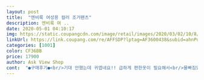 ```yaml
---
layout: post 
title:  "엔비룩 여성용 컬러 조거팬츠" 
description: 엔비룩 여 ..
date: 2020-05-01 04:10:17 
img: https://static.coupangcdn.com/image/retail/images/2020/03/02/10/8/899869d4-baca-4d18-b78c-ac1a29358196.jpg 
linkUrl: https://link.coupang.com/re/AFFSDP?lptag=AF3600438&subid=ahnPublicAsk&pageKey=1319620386&itemId=2339798227&vendorItemId=70336391650&traceid=V0-113-8de9b5021462c34e 
categories: [1001] 
color: CF36BB 
price: 17900 
author: Ask View Shop 
cont:  "●구매후기●<br/>기대 안했는데 귀엽네요!! 급하게 편한옷이 필요해서<br/>물빠짐있고 처음에는 먼지가루가 점 떨어져 나오는데 핏이 예술임돸ㅋㅋ다른색도 구매하고픈데 날이 더워져서ㅜㅜ엉엉 아 전 66사이즈입눈데 다른데서 산 조거팬츠보다 핏이나 재질이 훨나아여<br/>밑단에 실밥이 오지게 튀어나왔지만 생각보다 핏이 이뻐서<br/>실물이 훨씬  낫습니다~^^;<br/>여기 상세 이미지보다 , 제 리뷰사진보다<br/>이것저것 보다가 엔비룩에서 흰맨투맨이랑 조거팬츠 구입했어요!<br/>잘 정리해서 입으려구요~ 제 신발과 어울리네요~~!  다른 색있었음 또 사고 싶네용 블랙그린말고~! 다른색 추가해주세용~~~<br/>캠핑가서 막 입을 용도로 샀는데 편하게 잘 입을 수 있을 거 같아요! 빨간색 같이 샀는데 둘 다 마음에 듭니다~ 하체비만 77사이즈라 작으면 어쩌나 걱정했는데 튼실한 허벅지에도 편안하게 잘 맞아요! 물건 받고 하자 검사하고 입어보고 세탁했는데 면재질이라 조금 줄긴해요.<br/> 그치만 면이니.<br/>.<br/> 입고 활동하다보면 또 늘겠거니 합니다^^;<br/>" 
---
```

